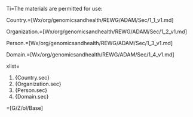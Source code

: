 Ti=The materials are permitted for use:

Country.=[Wx/org/genomicsandhealth/REWG/ADAM/Sec/1_1_v1.md]

Organization.=[Wx/org/genomicsandhealth/REWG/ADAM/Sec/1_2_v1.md]

Person.=[Wx/org/genomicsandhealth/REWG/ADAM/Sec/1_3_v1.md]

Domain.=[Wx/org/genomicsandhealth/REWG/ADAM/Sec/1_4_v1.md]

xlist=<ol><li>{Country.sec}<li>{Organization.sec}<li>{Person.sec}<li>{Domain.sec}</ol>

=[G/Z/ol/Base]